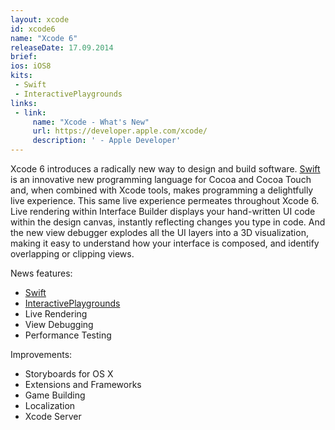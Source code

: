 ```yaml
---
layout: xcode
id: xcode6
name: "Xcode 6"
releaseDate: 17.09.2014
brief: 
ios: iOS8
kits:
 - Swift
 - InteractivePlaygrounds
links:
 - link:
     name: "Xcode - What's New"
     url: https://developer.apple.com/xcode/
     description: ' - Apple Developer'
---
```


Xcode 6 introduces a radically new way to design and build software. [Swift](/Swift) is an innovative new programming language for Cocoa and Cocoa Touch and, when combined with Xcode tools, makes programming a delightfully live experience. This same live experience permeates throughout Xcode 6. Live rendering within Interface Builder displays your hand-written UI code within the design canvas, instantly reflecting changes you type in code. And the new view debugger explodes all the UI layers into a 3D visualization, making it easy to understand how your interface is composed, and identify overlapping or clipping views.

News features:

* [Swift](/Swift)
* [InteractivePlaygrounds](/InteractivePlaygrounds)
* Live Rendering
* View Debugging
* Performance Testing

Improvements:

* Storyboards for OS X
* Extensions and Frameworks
* Game Building
* Localization
* Xcode Server